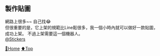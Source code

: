 ## 製作貼圖
網路上很多~~ 自己找😂  
但很重要的是，它上架的規範比Line鬆很多，我一個小時內就可以做好一款貼圖，成功上架。
不過上架需要這一個機器人。  
[@Stickers](https://t.me/Stickers)

[🔱Home](../README.md)  [⬆️Top](#製作貼圖)